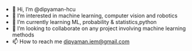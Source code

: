- 👋 Hi, I’m @dipyaman-hcu
- 👀 I’m interested in machine learning, computer vision and robotics
- 🌱 I’m currently learning ML, probability & statistics,python
- 💞️ I’m looking to collaborate on any project involving machine learning methods
- 📫 How to reach me dipyaman.iem@gmail.com

<!---
dipyaman-hcu/dipyaman-hcu is a ✨ special ✨ repository because its `README.md` (this file) appears on your GitHub profile.
You can click the Preview link to take a look at your changes.
--->
